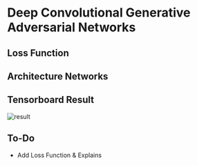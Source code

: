 # Deep Convolutional Generative Adversarial Networks

## Loss Function


## Architecture Networks


## Tensorboard Result

![result](https://github.com/kozistr/Awesome-GANs/blob/master/DCGAN/dcgan_tb.png)

## To-Do
* Add Loss Function & Explains 